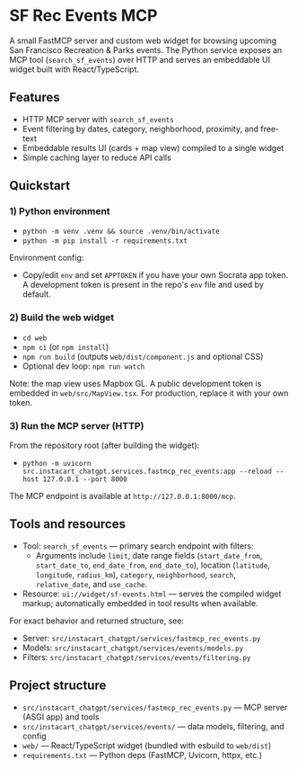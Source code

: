 # SF Rec Events MCP

A small FastMCP server and custom web widget for browsing upcoming San Francisco Recreation & Parks events. The Python service exposes an MCP tool (`search_sf_events`) over HTTP and serves an embeddable UI widget built with React/TypeScript.

## Features
- HTTP MCP server with `search_sf_events`
- Event filtering by dates, category, neighborhood, proximity, and free-text
- Embeddable results UI (cards + map view) compiled to a single widget
- Simple caching layer to reduce API calls

## Quickstart

### 1) Python environment
- `python -m venv .venv && source .venv/bin/activate`
- `python -m pip install -r requirements.txt`

Environment config:
- Copy/edit `env` and set `APPTOKEN` if you have your own Socrata app token. A development token is present in the repo's `env` file and used by default.

### 2) Build the web widget
- `cd web`
- `npm ci` (or `npm install`)
- `npm run build` (outputs `web/dist/component.js` and optional CSS)
- Optional dev loop: `npm run watch`

Note: the map view uses Mapbox GL. A public development token is embedded in `web/src/MapView.tsx`. For production, replace it with your own token.

### 3) Run the MCP server (HTTP)
From the repository root (after building the widget):

- `python -m uvicorn src.instacart_chatgpt.services.fastmcp_rec_events:app --reload --host 127.0.0.1 --port 8000`

The MCP endpoint is available at `http://127.0.0.1:8000/mcp`.


## Tools and resources
- Tool: `search_sf_events` — primary search endpoint with filters:
  - Arguments include `limit`, date range fields (`start_date_from`, `start_date_to`, `end_date_from`, `end_date_to`), location (`latitude`, `longitude`, `radius_km`), `category`, `neighborhood`, `search`, `relative_date`, and `use_cache`.
- Resource: `ui://widget/sf-events.html` — serves the compiled widget markup; automatically embedded in tool results when available.

For exact behavior and returned structure, see:
- Server: `src/instacart_chatgpt/services/fastmcp_rec_events.py`
- Models: `src/instacart_chatgpt/services/events/models.py`
- Filters: `src/instacart_chatgpt/services/events/filtering.py`


## Project structure
- `src/instacart_chatgpt/services/fastmcp_rec_events.py` — MCP server (ASGI app) and tools
- `src/instacart_chatgpt/services/events/` — data models, filtering, and config
- `web/` — React/TypeScript widget (bundled with esbuild to `web/dist`)
- `requirements.txt` — Python deps (FastMCP, Uvicorn, httpx, etc.)

